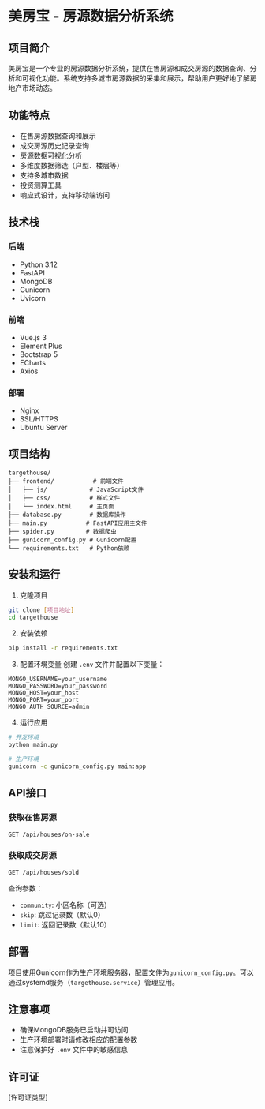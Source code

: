 # 美房宝 - 房源数据分析系统

## 项目简介
美房宝是一个专业的房源数据分析系统，提供在售房源和成交房源的数据查询、分析和可视化功能。系统支持多城市房源数据的采集和展示，帮助用户更好地了解房地产市场动态。

## 功能特点
- 在售房源数据查询和展示
- 成交房源历史记录查询
- 房源数据可视化分析
- 多维度数据筛选（户型、楼层等）
- 支持多城市数据
- 投资测算工具
- 响应式设计，支持移动端访问

## 技术栈
### 后端
- Python 3.12
- FastAPI
- MongoDB
- Gunicorn
- Uvicorn

### 前端
- Vue.js 3
- Element Plus
- Bootstrap 5
- ECharts
- Axios

### 部署
- Nginx
- SSL/HTTPS
- Ubuntu Server

## 项目结构

```
targethouse/
├── frontend/           # 前端文件
│   ├── js/            # JavaScript文件
│   ├── css/           # 样式文件
│   └── index.html     # 主页面
├── database.py        # 数据库操作
├── main.py           # FastAPI应用主文件
├── spider.py         # 数据爬虫
├── gunicorn_config.py # Gunicorn配置
└── requirements.txt   # Python依赖
```

## 安装和运行

1. 克隆项目
```bash
git clone [项目地址]
cd targethouse
```

2. 安装依赖
```bash
pip install -r requirements.txt
```

3. 配置环境变量
创建 `.env` 文件并配置以下变量：
```
MONGO_USERNAME=your_username
MONGO_PASSWORD=your_password
MONGO_HOST=your_host
MONGO_PORT=your_port
MONGO_AUTH_SOURCE=admin
```

4. 运行应用
```bash
# 开发环境
python main.py

# 生产环境
gunicorn -c gunicorn_config.py main:app
```

## API接口

### 获取在售房源
```
GET /api/houses/on-sale
```

### 获取成交房源
```
GET /api/houses/sold
```

查询参数：
- `community`: 小区名称（可选）
- `skip`: 跳过记录数（默认0）
- `limit`: 返回记录数（默认10）

## 部署

项目使用Gunicorn作为生产环境服务器，配置文件为`gunicorn_config.py`。可以通过systemd服务（`targethouse.service`）管理应用。

## 注意事项

- 确保MongoDB服务已启动并可访问
- 生产环境部署时请修改相应的配置参数
- 注意保护好 `.env` 文件中的敏感信息

## 许可证

[许可证类型]
